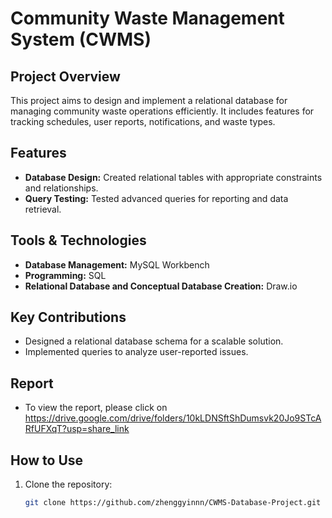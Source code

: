 # Community Waste Management System (CWMS)

## Project Overview
This project aims to design and implement a relational database for managing community waste operations efficiently. It includes features for tracking schedules, user reports, notifications, and waste types.

## Features
- **Database Design:** Created relational tables with appropriate constraints and relationships.
- **Query Testing:** Tested advanced queries for reporting and data retrieval.

## Tools & Technologies
- **Database Management:** MySQL Workbench
- **Programming:** SQL
- **Relational Database and Conceptual Database Creation:** Draw.io

## Key Contributions
- Designed a relational database schema for a scalable solution.
- Implemented queries to analyze user-reported issues.

## Report 
- To view the report, please click on https://drive.google.com/drive/folders/10kLDNSftShDumsvk20Jo9STcARfUFXqT?usp=share_link

## How to Use
1. Clone the repository:
   ```bash
   git clone https://github.com/zhenggyinnn/CWMS-Database-Project.git

